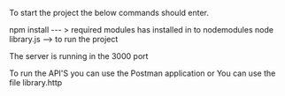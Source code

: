 To start the project the below commands should enter.

npm install --- > required modules has installed in to nodemodules
node library.js  --> to run the project

The server is running in the 3000 port 

To run the API'S you can use the Postman application or You can use the file library.http 
